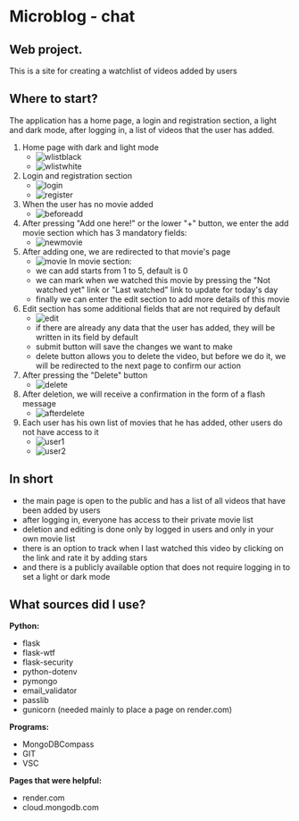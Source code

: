 # Microblog - chat

## Web project.

This is a site for creating a watchlist of videos added by users

## Where to start?
The application has a home page, a login and registration section, a light and dark mode, after logging in, a list of videos that the user has added.
1. Home page with dark and light mode
    - ![wlistblack](https://user-images.githubusercontent.com/121942715/220152869-4f0f3bc4-9821-4f97-ba07-cb91d05d3985.png)
    - ![wlistwhite](https://user-images.githubusercontent.com/121942715/220152820-abb5093c-2857-4e03-aebc-a325b45f207b.png)
2. Login and registration section
    - ![login](https://user-images.githubusercontent.com/121942715/220154773-c04f3375-ee63-4ce7-90df-e27c06bbce59.png)
    - ![register](https://user-images.githubusercontent.com/121942715/220154834-2bd2ea5d-2f88-4280-862f-215704e38403.png)
3. When the user has no movie added
    - ![beforeadd](https://user-images.githubusercontent.com/121942715/220155255-e44ab0b4-46e2-4f87-8838-6c8017e22630.png)
4. After pressing "Add one here!" or the lower "+" button, we enter the add movie section which has 3 mandatory fields:
    - ![newmovie](https://user-images.githubusercontent.com/121942715/220155886-eb30fb11-41e7-48a5-af86-3f973172d08c.png)
5. After adding one, we are redirected to that movie's page
    - ![movie](https://user-images.githubusercontent.com/121942715/220159756-f48ba28c-76b6-46dc-89f9-1b66fcc9a203.png)
    In movie section:
    - we can add starts from 1 to 5, default is 0
    - we can mark when we watched this movie by pressing the "Not watched yet" link or "Last watched" link to update for today's day
    - finally we can enter the edit section to add more details of this movie
6. Edit section has some additional fields that are not required by default
   - ![edit](https://user-images.githubusercontent.com/121942715/220161664-eb3038a6-eb14-446a-8fa3-388ce0ea55b1.png)
   - if there are already any data that the user has added, they will be written in its field by default
   - submit button will save the changes we want to make
   - delete button allows you to delete the video, but before we do it, we will be redirected to the next page to confirm our action
7. After pressing the "Delete" button
    - ![delete](https://user-images.githubusercontent.com/121942715/220162901-f9e74b7e-c3bd-4160-9072-06d5f2e07bd2.png)
8. After deletion, we will receive a confirmation in the form of a flash message
    - ![afterdelete](https://user-images.githubusercontent.com/121942715/220163091-6640eece-3737-4ffd-9147-b102bc3e0f59.png)
9. Each user has his own list of movies that he has added, other users do not have access to it
    - ![user1](https://user-images.githubusercontent.com/121942715/220163594-d5d87845-54b2-43c7-b400-567828b9e928.png)
    - ![user2](https://user-images.githubusercontent.com/121942715/220163621-e9642541-e76e-4dd2-8246-3692b357b125.png)

## In short

- the main page is open to the public and has a list of all videos that have been added by users
- after logging in, everyone has access to their private movie list
- deletion and editing is done only by logged in users and only in your own movie list
- there is an option to track when I last watched this video by clicking on the link and rate it by adding stars
- and there is a publicly available option that does not require logging in to set a light or dark mode

## What sources did I use?

**Python:**

- flask
- flask-wtf
- flask-security
- python-dotenv
- pymongo
- email_validator
- passlib
- gunicorn (needed mainly to place a page on render.com)


**Programs:**

- MongoDBCompass
- GIT
- VSC

**Pages that were helpful:**

- render.com
- cloud.mongodb.com
